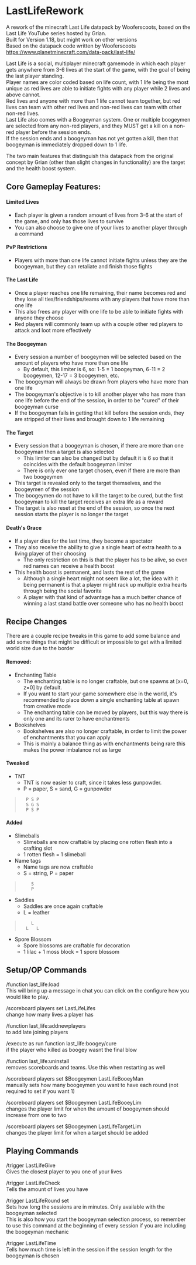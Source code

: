 # LastLifeRework
A rework of the minecraft Last Life datapack by Wooferscoots, based on the Last Life YouTube series hosted by Grian.  
Built for Version 1.18, but might work on other versions  
Based on the datapack code written by Wooferscoots https://www.planetminecraft.com/data-pack/last-life/  

Last Life is a social, multiplayer minecraft gamemode in which each player gets anywhere from 3-6 lives at the start of the game, with the goal of being the last player standing.  
Player names are color coded based on life count, with 1 life being the most unique as red lives are able to initiate fights with any player while 2 lives and above cannot.  
Red lives and anyone with more than 1 life cannot team together, but red lives can team with other red lives and non-red lives can team with other non-red lives.  
Last Life also comes with a Boogeyman system. One or multiple boogeymen are selected from any non-red players, and they MUST get a kill on a non-red player before the session ends.  
If the session ends and a boogeyman has not yet gotten a kill, then that boogeyman is immediately dropped down to 1 life.  

The two main features that distinguish this datapack from the original concept by Grian (other than slight changes in functionality) are the target and the health boost system.

## Core Gameplay Features:
#### Limited Lives  
- Each player is given a random amount of lives from 3-6 at the start of the game, and only has those lives to survive  
- You can also choose to give one of your lives to another player through a command  
#### PvP Restrictions  
- Players with more than one life cannot initiate fights unless they are the boogeyman, but they can retaliate and finish those fights  
#### The Last Life  
- Once a player reaches one life remaining, their name becomes red and they lose all ties/friendships/teams with any players that have more than one life  
- This also frees any player with one life to be able to initiate fights with anyone they choose  
- Red players will commonly team up with a couple other red players to attack and loot more effectively  
#### The Boogeyman  
- Every session a number of boogeymen will be selected based on the amount of players who have more than one life  
  - By default, this limiter is 6, so: 1-5 = 1 boogeyman, 6-11 = 2 boogeymen, 12-17 = 3 boogeymen, etc.  
- The boogeyman will always be drawn from players who have more than one life  
- The boogeyman's objective is to kill another player who has more than one life before the end of the session, in order to be "cured" of their boogeyman curse  
- If the boogeyman fails in getting that kill before the session ends, they are stripped of their lives and brought down to 1 life remaining  
#### The Target  
- Every session that a boogeyman is chosen, if there are more than one boogeyman then a target is also selected  
  - This limiter can also be changed but by default it is 6 so that it coincides with the default boogeyman limiter  
  - There is only ever one target chosen, even if there are more than two boogeymen  
- This target is revealed only to the target themselves, and the boogeymen of the session  
- The boogeymen do not have to kill the target to be cured, but the first boogeyman to kill the target receives an extra life as a reward  
- The target is also reset at the end of the session, so once the next session starts the player is no longer the target  
#### Death's Grace  
- If a player dies for the last time, they become a spectator  
- They also receive the ability to give a single heart of extra health to a living player of their choosing  
  - The only restriction on this is that the player has to be alive, so even red names can receive a health boost  
- This health boost is permanent, and lasts the rest of the game  
  - Although a single heart might not seem like a lot, the idea with it being permanent is that a player might rack up multiple extra hearts through being the social favorite  
  - A player with that kind of advantage has a much better chance of winning a last stand battle over someone who has no health boost  

## Recipe Changes
There are a couple recipe tweaks in this game to add some balance and add some things that might be difficult or impossible to get with a limited world size due to the border  
#### Removed:  
- Enchanting Table  
  - The enchanting table is no longer craftable, but one spawns at [x=0, z=0] by default.  
  - If you want to start your game somewhere else in the world, it's recommended to place down a single enchanting table at spawn from creative mode  
  - The enchanting table can be moved by players, but this way there is only one and its rarer to have enchantments  
- Bookshelves  
  - Bookshelves are also no longer craftable, in order to limit the power of enchantments that you can apply  
  - This is mainly a balance thing as with enchantments being rare this makes the power imbalance not as large  
#### Tweaked  
- TNT  
  - TNT is now easier to craft, since it takes less gunpowder.  
  - P = paper, S = sand, G = gunpowder  
>       P S P
>       S G S
>       P S P
#### Added  
- Slimeballs  
  - Slimeballs are now craftable by placing one rotten flesh into a crafting slot  
  - 1 rotten flesh = 1 slimeball  
- Name tags  
  - Name tags are now craftable  
  - S = string, P = paper  
>         S
>         P
- Saddles  
  - Saddles are once again craftable  
  - L = leather  
>         L
>       L   L
- Spore Blossom  
  - Spore blossoms are craftable for decoration  
  - 1 lilac + 1 moss block = 1 spore blossom  

## Setup/OP Commands
/function last_life:load  
This will bring up a message in chat you can click on the configure how you would like to play.  

/scoreboard players set <user> LastLifeLifes <amount>  
change how many lives a player has  

/function last_life:addnewplayers  
to add late joining players  

/execute as <user> run function last_life:boogey/cure  
if the player who killed as boogey wasnt the final blow  

/function last_life:uninstall  
removes scoreboards and teams. Use this when restarting as well  

/scoreboard players set $Boogeymen LastLifeBooeyMan <amount>  
manually sets how many boogeymen you want to have each round (not required to set if you want 1)  

/scoreboard players set $Boogeymen LastLifeBooeyLim <amount>  
changes the player limit for when the amount of boogeymen should increase from one to two  
  
/scoreboard players set $Boogeymen LastLifeTargetLim <amount>  
changes the player limit for when a target should be added  
  
## Playing Commands
/trigger LastLifeGive  
Gives the closest player to you one of your lives  

/trigger LastLifeCheck  
Tells the amount of lives you have  

/trigger LastLifeRound set <amount>  
Sets how long the sessions are in minutes. Only available with the boogeyman selected  
This is also how you start the boogeyman selection process, so remember to use this command at the beginning of every session if you are including the boogeyman mechanic  

/trigger LastLifeTime  
Tells how much time is left in the session if the session length for the boogeyman is chosen  
